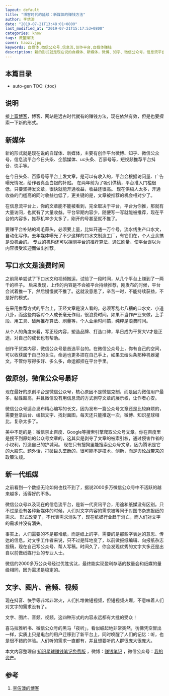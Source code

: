 ```yaml
---
layout: default
title: "博客时代的延续：新媒体的赚钱方法"
author: 李佶澳
date: "2019-07-21T13:48:01+0800"
last_modified_at: "2019-07-21T15:17:53+0800"
categories: know
tags: 流量赚钱
cover: haozi.jpg
keywords: 自媒体,微信公众号,信息流,创作平台,自媒体赚钱
description: 新的形式就是现在说的自媒体、新媒体，微博、知乎、微信公众号，信息流平台今日头条、企鹅媒体、uc头条、百家号等，短视频平台抖音、快手
---
```


## 本篇目录

* auto-gen TOC:
{:toc}

## 说明

接[上篇博客](https://www.lijiaocn.com/money/method/2019/07/21/method-blog/)，博客、网站是远古时代就有的赚钱方法，现在依然有效，但是也要探索一下新的形式。

## 新媒体

新的形式就是现在说的自媒体、新媒体，主要有创作平台微博、知乎、微信公众号，信息流平台今日头条、企鹅媒体、uc头条、百家号等，短视频推荐平台抖音、快手等。

在今日头条、百家号等平台上发文章，是可以有收入的，平台会根据访问量、广告曝光情况，给作者真金白银的补贴。
在两年前为了吸引供稿，平台准入门槛很低，只要坚持发文章，很快就能开通收益，收益还很高。
现在供稿人太多，开通收益的门槛高的同时收益也低了，更关键的是，文章被推荐的机会相对少了。

在信息流平台上，你的文章能不能被看到，完全取决于平台，平台为你推，那就有大量访问，也就有了大量收益。平台早期内容少，随便写一写就能被推荐，现在平台的内容多，推荐机率少太多了，刚开的号甚至就不推了。

要赚平台补贴的鸡毛蒜头，必须要上量，比如开通一万个号，流水线生产口水文，自动化写作。去年媒体曝光了不少这样的口水文制造工厂，有它们在，个人业余搞是没机会的。
专业的机构还可以揣测平台的推荐算法，通过刷量，使平台误以为内容很受欢迎而做出推荐。

## 写口水文是浪费时间

之前简单尝试了下口水文和视频搬运，试验了一段时间，从几个平台上赚到了一两千的样子。
后来发现，上传的内容是不会被平台持续推荐，刚发布的时候，平台会试着推一下，然后慢慢就不推了。这就没意思了，辛苦一时，不能持续获益，不是好的模式。

在采用推荐方式的平台上，正经文章是没人看的，必须写乱七八糟的口水文、小道八卦，而这些内容对个人成长毫无作用，很浪费时间。如果不当作产业来做，上手段、用工具、破解推荐算法、刷量等，个人业余时间搞，纯粹是浪费时间。

从个人的角度来看，写正经内容，塑造品牌、打造口碑，早日成为干货大V才是正途，对自己的成长也有帮助。

创作干货类内容，微信公众号是首选平台的。在微信公众号上，你有自己的空间，可以收获属于自己的关注，命运也更多捏在自己手上，如果去给头条那种机器灌文，不管你写得多好、多么多，命运都捏在平台手里。

## 做原创，微信公众号最好

现在最好的原创平台是微信公众号，核心原因不是微信克制，而是因为微信用户最多，黏性超高，并且微信没有用信息流的方式剥夺文章的展示权，让作者心安。

微信公众号适合发布精心编写的长文，因为发布一篇公众号文章还是比较麻烦的，需要登录后台、编辑文字、找封面图，每天还只能推送一次，微博、知识星球相比，复杂太多了。

美中不足的是：微信禁止百度、Google等搜索引擎爬取公众号文章。你在百度里是搜不到原始的公众号文章的，这其实是剥夺了文章的被索引权，通过侵害作者的小权利，打造自己的护城河。
现在只有搜狗里能搜索公众号文章，因为腾讯是它的大股东。题外话，打破巨头垄断的，很可能不是技术、创新，而是舆论战带来的政策法规。

## 新一代纸媒

之前看到一个数据无论如何也找不到了，据说2000多万微信公众号中不活跃的越来越多，活得好的不多。

微信公众号以及现在的信息流平台，是新一代资讯平台，用途和纸媒没有区别。只不过是没有各种新媒体的时候，人们对文字内容的需求被等同于对图书杂志报纸的需求。
形式改变了，不代表需求消失了，现在纸媒行业趋于消亡，而人们对文字的需求并没有消失。

事实上，人们需要的不是那堆纸，而是纸上的字，需要的是那些字表达的意思、传达的信息。对文字工作者来说，只不过是阵地变了，以前做报纸编辑、向报纸杂志投稿，现在自己写公众号、帮人写稿。时间久了，你会发现优秀的文字大多还是出自以前做纸媒行业的专业人士。

微信的2000多万公众号经过优胜劣汰，最终能实现盈利存活的数量会和纸媒的量级相同，因为需求是稳定的。

## 文字、图片、音频、视频

现在抖音、快手等非常非常火，人们扎堆做短视频，但短视频火爆，不意味着人们对文字的需求没有了。

文字、图片、音频、视频，这四种形式的内容永远都有大批的受众！

喜马拉雅听书、微信公众号的黑马「夜听」，看似崛起地非常突然，彷佛凭空冒出一样，实质上只是电台的用户迁移到了新平台上，同时唤醒了人们的记忆：听，也是很不错的体验。人们听的需求一直都有，并且想要听的人群很庞大很庞大。

本文内容整理自 [知识星球赚钱笔记免费版](https://t.zsxq.com/zN3Z3ZJ) ，微博：[赚钱笔记](https://weibo.com/6876203019/profile?rightmod=1&wvr=6&mod=personinfo&is_all=1) ，微信公众号：[我的资产](https://www.lijiaocn.com/img/invest.jpg)。

## 参考

1. [李佶澳的博客][1]

[1]: https://www.lijiaocn.com "李佶澳的博客"
